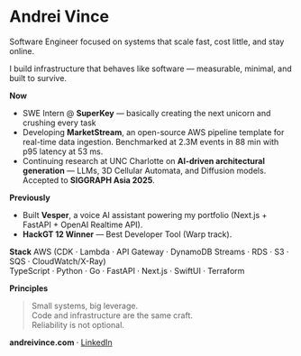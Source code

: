 # Andrei Vince

Software Engineer focused on systems that scale fast, cost little, and stay online.

I build infrastructure that behaves like software — measurable, minimal, and built to survive.

**Now**
- SWE Intern @ **SuperKey** — basically creating the next unicorn and crushing every task 
- Developing **MarketStream**, an open-source AWS pipeline template for real-time data ingestion. Benchmarked at 2.3M events in 88 min with p95 latency at 53 ms.
- Continuing research at UNC Charlotte on **AI-driven architectural generation** — LLMs, 3D Cellular Automata, and Diffusion models. Accepted to **SIGGRAPH Asia 2025**.

**Previously**
- Built **Vesper**, a voice AI assistant powering my portfolio (Next.js + FastAPI + OpenAI Realtime API).  
- **HackGT 12 Winner** — Best Developer Tool (Warp track).

**Stack**
AWS (CDK · Lambda · API Gateway · DynamoDB Streams · RDS · S3 · SQS · CloudWatch/X-Ray)  
TypeScript · Python · Go · FastAPI · Next.js · SwiftUI · Terraform

**Principles**
> Small systems, big leverage.  
> Code and infrastructure are the same craft.  
> Reliability is not optional.

**andreivince.com** · [LinkedIn](https://linkedin.com/in/andreivince) 


